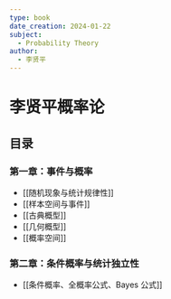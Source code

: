 ```yaml
---
type: book
date_creation: 2024-01-22
subject:
  - Probability Theory
author:
  - 李贤平
---
```

# 李贤平概率论
## 目录
### 第一章：事件与概率
- [[随机现象与统计规律性]]
- [[样本空间与事件]]
- [[古典概型]]
- [[几何概型]]
- [[概率空间]]
### 第二章：条件概率与统计独立性
- [[条件概率、全概率公式、Bayes 公式]]

